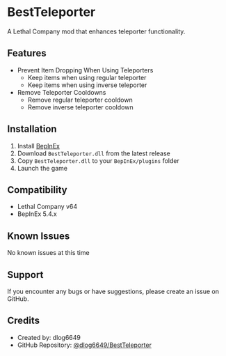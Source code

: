 # BestTeleporter

A Lethal Company mod that enhances teleporter functionality.

## Features
- Prevent Item Dropping When Using Teleporters
  - Keep items when using regular teleporter
  - Keep items when using inverse teleporter
- Remove Teleporter Cooldowns
  - Remove regular teleporter cooldown
  - Remove inverse teleporter cooldown

## Installation
1. Install [BepInEx](https://thunderstore.io/c/lethal-company/p/BepInEx/BepInExPack/)
2. Download `BestTeleporter.dll` from the latest release
3. Copy `BestTeleporter.dll` to your `BepInEx/plugins` folder
4. Launch the game

## Compatibility
- Lethal Company v64
- BepInEx 5.4.x

## Known Issues
No known issues at this time

## Support
If you encounter any bugs or have suggestions, please create an issue on GitHub.

## Credits
- Created by: dlog6649
- GitHub Repository: [@dlog6649/BestTeleporter](https://github.com/dlog6649/BestTeleporter)
